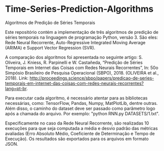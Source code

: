 # Time-Series-Prediction-Algorithms
Algoritmos de Predição de Séries Temporais

Este repositório contém a implementação de três algoritmos de predição de séries temporais na linguagem de programação Python, versão 3. São eles: Rede Neural Recorrente, Auto-Regressive Integrated Moving Average (ARIMA) e Support Vector Regression (SVR).

A comparação dos algoritmos foi apresentada no seguinte artigo: 
S. Oliveira, J. Kniess, R. Parpinelli e W. Castañeda, “Predição de Séries Temporais em Internet das Coisas com Redes Neurais Recorrentes”, In: 50o Simpósio Brasileiro de Pesquisa Operacional (SBPO), 2018. (OLIVEIRA et al., 2018).
Link: http://proceedings.science/sbpo/papers/predicao-de-series-temporais-em-internet-das-coisas-com-redes-neurais-recorrentes?lang=pt-br.

Para executar cada algoritmo, é necessário atentar para as bibliotecas necessárias, como: TensorFlow, Pandas, Numpy, MatPlotLib, dentre outras. Além disso, o caminho do dataset deve ser passado como parâmetro logo após a chamada do arquivo. Por exemplo: "python RNN.py DATASETS/1.txt".

Especificamente no caso da Rede Neural Recorrente, são realizadas 10 execuções para que seja computada a média e desvio padrão das métricas avaliadas (Erro Absoluto Médio, Coeficiente de Determinação e Tempo de Execução). Os resultados são exportados para os arquivos em formato JSON. 
